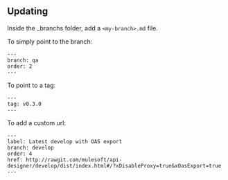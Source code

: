 ## Updating

Inside the _branchs folder, add a `<my-branch>.md` file.

To simply point to the branch:
```
---
branch: qa
order: 2
---
```

To point to a tag:
```
---
tag: v0.3.0
---
```

To add a custom url:
```
---
label: Latest develop with OAS export
branch: develop
order: 4
href: http://rawgit.com/mulesoft/api-designer/develop/dist/index.html#/?xDisableProxy=true&xOasExport=true
---
```